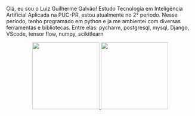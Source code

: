 Olá, eu sou o Luiz Guilherme Galvão! Estudo Tecnologia em Inteligência Artificial Aplicada na PUC-PR, estou atualmente no 2° periodo. 
Nesse período, tenho programado em python e ja me ambientei com diversas ferramentas e bibliotecas. Entre elas: pycharm, postgresql, mysql, Django, VScode, tensor flow, numpy, scikitlearn 

 <div align="center">
  <a href="https://github.com/Guilherme-Galvao">
  <img height="180em" src="https://github-readme-stats.vercel.app/api?username=Guilherme-Galvao&show_icons=true&theme=dracula&include_all_commits=true&count_private=true"/>
  <img height="180em" src="https://github-readme-stats.vercel.app/api/top-langs/?username=Guilherme-Galvao&layout=compact&langs_count=7&theme=dracula"/>
</div>
